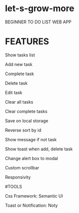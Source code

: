 # let-s-grow-more
BEGINNER  TO DO LIST WEB APP


# FEATURES

 Show tasks list
 
 Add new task
 
 Complete task
 
 Delete task
 
 Edit task
 
 
 Clear all tasks
 
 Clear complete tasks
 
 Save on local storage
 
 Reverse sort by id
 
 Show message if not task
 
 Show toast when add, delete task
 
 Change alert box to modal
 
 Custom scrollbar
 
 Responsivity
 
 
#TOOLS

Css Framework: Semantic UI


Toast or Notification: Noty
